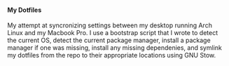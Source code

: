 #### My Dotfiles

My attempt at syncronizing settings between my desktop running Arch Linux and my
Macbook Pro. I use a bootstrap script that I wrote to detect the current OS,
detect the current package manager, install a package manager if one was missing,
install any missing dependenies, and symlink my dotfiles from the repo to their
appropriate locations using GNU Stow.
